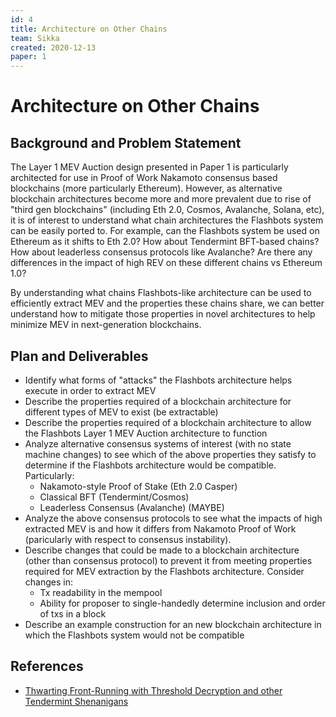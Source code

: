 ```yaml
---
id: 4
title: Architecture on Other Chains
team: Sikka
created: 2020-12-13
paper: 1
---
```


# Architecture on Other Chains

## Background and Problem Statement
The Layer 1 MEV Auction design presented in Paper 1 is particularly architected for use in Proof of Work Nakamoto consensus based blockchains (more particularly Ethereum).  However, as alternative blockchain architectures become more and more prevalent due to rise of "third gen blockchains" (including Eth 2.0, Cosmos, Avalanche, Solana, etc), it is of interest to understand what chain architectures the Flashbots system can be easily ported to.  For example, can the Flashbots system be used on Ethereum as it shifts to Eth 2.0?  How about Tendermint BFT-based chains?  How about leaderless consensus protocols like Avalanche?  Are there any differences in the impact of high REV on these different chains vs Ethereum 1.0?  

By understanding what chains Flashbots-like architecture can be used to efficiently extract MEV and the properties these chains share, we can better understand how to mitigate those properties in novel architectures to help minimize MEV in next-generation blockchains.

## Plan and Deliverables
- Identify what forms of "attacks" the Flashbots architecture helps execute in order to extract MEV
- Describe the properties required of a blockchain architecture for different types of MEV to exist (be extractable)
- Describe the properties required of a blockchain architecture to allow the Flashbots Layer 1 MEV Auction architecture to function
- Analyze alternative consensus systems of interest (with no state machine changes) to see which of the above properties they satisfy to determine if the Flashbots architecture would be compatible. Particularly:
  - Nakamoto-style Proof of Stake (Eth 2.0 Casper)
  - Classical BFT (Tendermint/Cosmos)
  - Leaderless Consensus (Avalanche) (MAYBE)
- Analyze the above consensus protocols to see what the impacts of high extracted MEV is and how it differs from Nakamoto Proof of Work (paricularly with respect to consensus instability).
- Describe changes that could be made to a blockchain architecture (other than consensus protocol) to prevent it from meeting properties required for MEV extraction by the Flashbots architecture.  Consider changes in:
  - Tx readability in the mempool
  - Ability for proposer to single-handedly determine inclusion and order of txs in a block
- Describe an example construction for an new blockchain architecture in which the Flashbots system would not be compatible

## References

- [Thwarting Front-Running with Threshold Decryption and other Tendermint Shenanigans](https://www.crowdcast.io/e/interchain-conversations-II/13)
